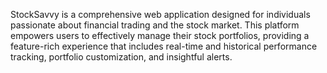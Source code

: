 StockSavvy is a comprehensive web application designed for individuals passionate about financial trading and the stock market. This platform empowers users to effectively manage their stock portfolios, providing a feature-rich experience that includes real-time and historical performance tracking, portfolio customization, and insightful alerts.
